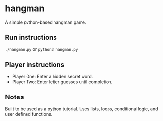 # hangman

A simple python-based hangman game.

## Run instructions

`./hangman.py` or `python3 hangman.py`

## Player instructions

- Player One: Enter a hidden secret word.
- Player Two: Enter letter guesses until completion.

## Notes

Built to be used as a python tutorial. Uses lists, loops, conditional logic, and user defined functions.